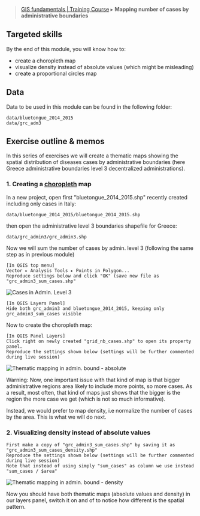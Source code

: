 > [GIS fundamentals | Training Course](agenda.md) ▸ **Mapping number of cases by administrative boundaries**

## Targeted skills
By the end of this module, you will know how to:
* create a choropleth map
* visualize density instead of absolute values (which might be misleading)
* create a proportional circles map

## Data
Data to be used in this module can be found in the following folder:
```
data/bluetongue_2014_2015
data/grc_adm3
```

## Exercise outline & memos

In this series of exercises we will create a thematic maps showing the spatial distribution of diseases cases by administrative 
boundaries (here Greece administrative boundaries level 3 decentralized administrations).


### 1. Creating a [choropleth](https://en.wikipedia.org/wiki/Choropleth_map) map

In a new project, open first "bluetongue_2014_2015.shp" recently created including only cases in Italy: 

```
data/bluetongue_2014_2015/bluetongue_2014_2015.shp
````

then open the administrative level 3 boundaries shapefile for Greece:

```
data/grc_admin3/grc_admin3.shp
````

Now we will sum the number of cases by admin. level 3 (following the same step as in previous module)

```
[In QGIS top menu] 
Vector ▸ Analysis Tools ▸ Points in Polygon...
Reproduce settings below and click "OK" (save new file as "grc_admin3_sum_cases.shp"
```

![Cases in Admin. Level 3](img/sum_cases_admin_level3.png)

```
[In QGIS Layers Panel]
Hide both grc_admin3 and bluetongue_2014_2015, keeping only grc_admin3_sum_cases visible
```

Now to create the choropleth map:

```
[In QGIS Panel Layers] 
Click right on newly created "grid_nb_cases.shp" to open its property panel.
Reproduce the settings shown below (settings will be further commented during live session)
```

![Thematic mapping in admin. bound - absolute](img/sum_cases_admin_level3_choro_abs.png)

Warning: Now, one important issue with that kind of map is that bigger administrative regions area likely to include more points, so more cases. As a result, most often, that kind of maps just shows that the bigger is the region the more case we get (which is not so much informative).

Instead, we would prefer to map density, i.e normalize the number of cases by the area. This is what we will do next.

### 2. Visualizing density instead of absolute values

```
First make a copy of "grc_admin3_sum_cases.shp" by saving it as "grc_admin3_sum_cases_density.shp"
Reproduce the settings shown below (settings will be further commented during live session)
Note that instead of using simply "sum_cases" as column we use instead "sum_cases / $area"
```

![Thematic mapping in admin. bound - density](img/sum_cases_admin_level3_choro_density.png)

Now you should have both thematic maps (absolute values and density) in our layers panel, switch it on and of to notice how different is the spatial pattern.




